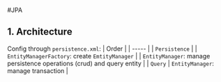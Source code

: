 #JPA 

## 1. Architecture
Config through `persistence.xml`:
| Order 									|
| ----- 									|
| `Persistence` 								|
| `EntityManagerFactory`: create `EmtityManager` 				|
| `EntityManager`:  manage persistence operations (crud) and query entity 	|
| `Query` | `EntityManager`: manage transaction 				|
